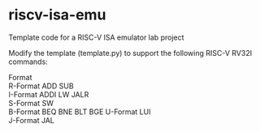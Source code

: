# riscv-isa-emu
Template code for a RISC-V ISA emulator lab project

Modify the template (template.py) to support the following RISC-V RV32I commands:

Format				
R-Format	ADD	SUB		
I-Format	ADDI	LW	JALR	
S-Format	SW			
B-Format	BEQ	BNE	BLT	BGE
U-Format	LUI			
J-Format	JAL			


